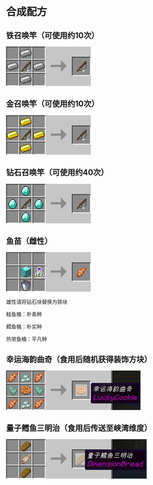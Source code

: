 # 合成配方

## 铁召唤竿（可使用约10次）

![img](https://github.com/zhehedream/MaricultureGuide/blob/master/recipe1.jpg?raw=true)

## 金召唤竿（可使用约10次）

![img](https://github.com/zhehedream/MaricultureGuide/blob/master/recipe2.jpg?raw=true)

## 钻石召唤竿（可使用约40次）

![img](https://github.com/zhehedream/MaricultureGuide/blob/master/recipe3.jpg?raw=true)

## 鱼苗（雌性）

![img](https://github.com/zhehedream/MaricultureGuide/blob/master/fish.jpg?raw=true)

雄性请将钻石块替换为铁块

鲑鱼桶：朴素种

鳕鱼桶：朴实种

热带鱼桶：平凡种

## 幸运海韵曲奇（食用后随机获得装饰方块）

![img](https://github.com/zhehedream/MaricultureGuide/blob/master/cookie.jpg?raw=true)

## 量子鳕鱼三明治（食用后传送至峡湾维度）

![img](https://raw.githubusercontent.com/zhehedream/MaricultureGuide/master/134945vmgsx6mavxvx4bm1.jpg)
